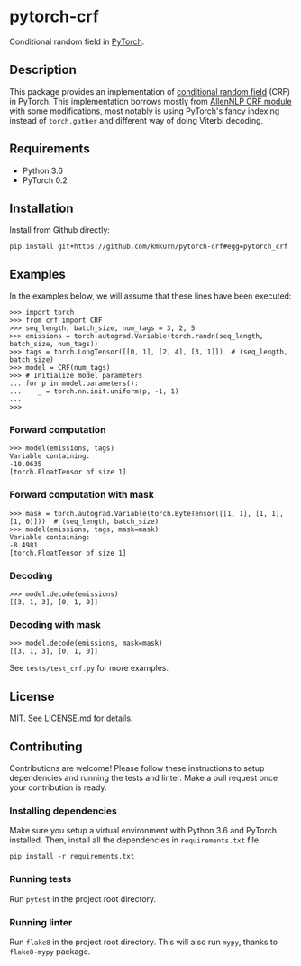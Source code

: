 # pytorch-crf

Conditional random field in [PyTorch](http://pytorch.org/).

## Description

This package provides an implementation of [conditional random field](https://en.wikipedia.org/wiki/Conditional_random_field) (CRF) in PyTorch. This implementation borrows mostly from [AllenNLP CRF module](https://github.com/allenai/allennlp/blob/master/allennlp/modules/conditional_random_field.py) with some modifications, most notably is using PyTorch's fancy indexing instead of `torch.gather` and different way of doing Viterbi decoding.

## Requirements

- Python 3.6
- PyTorch 0.2

## Installation

Install from Github directly:

    pip install git+https://github.com/kmkurn/pytorch-crf#egg=pytorch_crf

## Examples

In the examples below, we will assume that these lines have been executed:

    >>> import torch
    >>> from crf import CRF
    >>> seq_length, batch_size, num_tags = 3, 2, 5
    >>> emissions = torch.autograd.Variable(torch.randn(seq_length, batch_size, num_tags))
    >>> tags = torch.LongTensor([[0, 1], [2, 4], [3, 1]])  # (seq_length, batch_size)
    >>> model = CRF(num_tags)
    >>> # Initialize model parameters
    ... for p in model.parameters():
    ...    _ = torch.nn.init.uniform(p, -1, 1)
    ...
    >>>

### Forward computation

    >>> model(emissions, tags)
    Variable containing:
    -10.0635
    [torch.FloatTensor of size 1]

### Forward computation with mask

    >>> mask = torch.autograd.Variable(torch.ByteTensor([[1, 1], [1, 1], [1, 0]]))  # (seq_length, batch_size)
    >>> model(emissions, tags, mask=mask)
    Variable containing:
    -8.4981
    [torch.FloatTensor of size 1]

### Decoding

    >>> model.decode(emissions)
    [[3, 1, 3], [0, 1, 0]]

### Decoding with mask

    >>> model.decode(emissions, mask=mask)
    [[3, 1, 3], [0, 1, 0]]

See `tests/test_crf.py` for more examples.

## License

MIT. See LICENSE.md for details.

## Contributing

Contributions are welcome! Please follow these instructions to setup dependencies and running the tests and linter. Make a pull request once your contribution is ready.

### Installing dependencies

Make sure you setup a virtual environment with Python 3.6 and PyTorch installed. Then, install all the dependencies in `requirements.txt` file.

    pip install -r requirements.txt

### Running tests

Run `pytest` in the project root directory.

### Running linter

Run `flake8` in the project root directory. This will also run `mypy`, thanks to `flake8-mypy` package.
